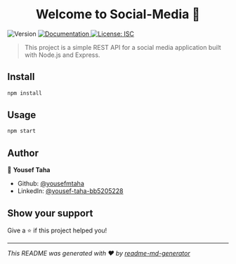 <h1 align="center">Welcome to Social-Media 👋</h1>
<p>
  <img alt="Version" src="https://img.shields.io/badge/version-1.0.0-blue.svg?cacheSeconds=2592000" />
  <a href="https://documenter.getpostman.com/view/25674968/2s9YJbzN4j" target="_blank">
    <img alt="Documentation" src="https://img.shields.io/badge/documentation-yes-brightgreen.svg" />
  </a>
  <a href="#" target="_blank">
    <img alt="License: ISC" src="https://img.shields.io/badge/License-ISC-yellow.svg" />
  </a>
</p>

> This project is a simple REST API for a social media application built with Node.js and Express.

## Install

```sh
npm install
```

## Usage

```sh
npm start
```

## Author

👤 **Yousef Taha**

* Github: [@yousefmtaha](https://github.com/yousefmtaha)
* LinkedIn: [@yousef-taha-bb5205228](https://linkedin.com/in/yousef-taha-bb5205228)

## Show your support

Give a ⭐️ if this project helped you!

***
_This README was generated with ❤️ by [readme-md-generator](https://github.com/kefranabg/readme-md-generator)_
